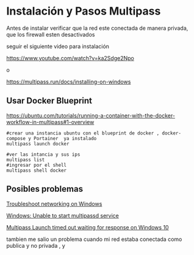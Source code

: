 # Instalación y Pasos Multipass

Antes de instalar verificar que la red este conectada de manera privada, que los firewall esten desactivados

seguir el siguiente video para instalación

https://www.youtube.com/watch?v=ka2Sdge2Npo

o

https://multipass.run/docs/installing-on-windows



## Usar Docker Blueprint

https://ubuntu.com/tutorials/running-a-container-with-the-docker-workflow-in-multipass#1-overview

```shell
#crear una instancia ubuntu con el blueprint de docker , docker-compose y Portainer  ya instalado
multipass launch docker

#ver las intancia y sus ips
multipass list 
#ingresar por el shell 
multipass shell docker

```



## Posibles problemas

[Troubleshoot networking on Windows](https://multipass.run/docs/troubleshoot-networking#heading--troubleshoot-networking-on-windows)

[Windows: Unable to start multipassd service](https://github.com/canonical/multipass/issues/573 ) 

[Multipass Launch timed out waiting for response on Windows 10](https://github.com/canonical/multipass/issues/1512)

tambien me salio un problema cuando mi red estaba conectada como publica y no privada , y

